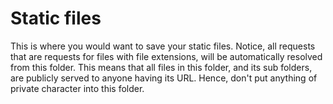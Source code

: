 
# Static files

This is where you would want to save your static files. Notice, all requests that are requests for
files with file extensions, will be automatically resolved from this folder. This means that all
files in this folder, and its sub folders, are publicly served to anyone having its URL. Hence, don't
put anything of private character into this folder.
